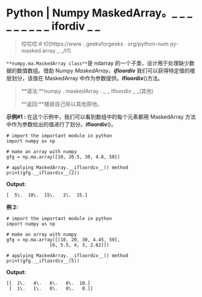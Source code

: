 # Python | Numpy MaskedArray。_ _ _ _ _ _ _ _ _ ifordiv _ _

> 哎哎哎:# t0]https://www . geeksforgeeks . org/python-num py-masked array _ _/t1]

`**numpy.ma.MaskedArray class**`是 ndarray 的一个子类，设计用于处理缺少数据的数值数组。借助 Numpy *MaskedArray。__ifloordiv__* 我们可以获得特定值的楼层划分，该值在 MaskedArray 中作为参数提供。__ifloordiv__()方法。

> **语法:**numpy . maskedArray . _ _ ifloordiv _ _(其他)
> 
> **返回:**楼层自己除以其他原地。

**示例#1 :**
在这个示例中，我们可以看到数组中的每个元素都用 MaskedArray 方法中作为参数给出的值进行了划分。__ifloordiv__()。

```
# import the important module in python 
import numpy as np 

# make an array with numpy 
gfg = np.ma.array([10, 20.5, 30, 4.8, 50]) 

# applying MaskedArray.__ifloordiv__() method 
print(gfg.__ifloordiv__(2)) 
```

**Output:**

```
[  5\.  10\.  15\.   2\.  25.]

```

**例 2:**

```
# import the important module in python 
import numpy as np 

# make an array with numpy 
gfg = np.ma.array([[10, 20, 30, 4.45, 50], 
                [6, 5.5, 4, 3, 2.62]]) 

# applying MaskedArray.__ifloordiv__() method 
print(gfg.__ifloordiv__(5)) 
```

**Output:**

```
[[  2\.   4\.   6\.   0\.  10.]
 [  1\.   1\.   0\.   0\.   0.]]

```